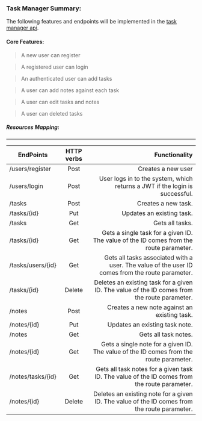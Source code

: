 ### Task Manager Summary:
The following features and endpoints will be implemented in the [task manager api](https://github.com/Gidraff/task_manager_api).

#### Core Features:
> A new user can register

> A registered user can login

> An authenticated user can add tasks

> A user can add notes against each task

> A user can edit tasks and notes

> A user can deleted tasks


##### Resources Mapping:
-----------------------------------------
| EndPoints        | HTTP verbs           | Functionality  |
| ------------- |:-------------:| -----:|
| /users/register      | Post | Creates a new user |
| /users/login    | Post      |   User logs in to the system, which returns a JWT if the login is successful. |
| /tasks | Post      |   Creates a new task. |
|/tasks/{id}| Put| Updates an existing task.|
|/tasks | Get | Gets all tasks.|
|/tasks/{id} | Get |  Gets a single task for a given ID. The value of the ID comes from the route parameter.|
|/tasks/users/{id}| Get | Gets all tasks associated with a user. The value of the user ID comes from the route parameter.|
| /tasks/{id} | Delete | Deletes an existing task for a given ID. The value of the ID comes from the route parameter.|
|/notes | Post | Creates a new note against an existing task.|
| /notes/{id} | Put | Updates an existing task note.|
| /notes | Get | Gets all task notes. |
| /notes/{id} | Get | Gets a single note for a given ID. The value of the ID comes from the route parameter.|
| /notes/tasks/{id} | Get | Gets all task notes for a given task ID. The value of the ID comes from the route parameter.|
| /notes/{id} | Delete | Deletes an existing note for a given ID. The value of the ID comes from the route parameter.|